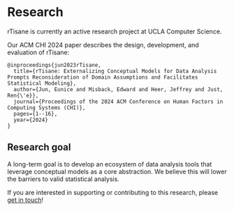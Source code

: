 # Research
rTisane is currently an active research project at UCLA Computer Science. 

Our ACM CHI 2024 paper describes the design, development, and evaluation of rTisane: 
```
@inproceedings{jun2023rTisane,
  title={rTisane: Externalizing Conceptual Models for Data Analysis Prompts Reconsideration of Domain Assumptions and Facilitates Statistical Modeling},
  author={Jun, Eunice and Misback, Edward and Heer, Jeffrey and Just, Ren{\'e}},
  journal={Proceedings of the 2024 ACM Conference on Human Factors in Computing Systems (CHI)},
  pages={1--16},
  year={2024}
}

```

## Research goal
A long-term goal is to develop an ecosystem of data analysis tools that leverage conceptual models as a core abstraction. We believe this will lower the barriers to valid statistical analysis.

If you are interested in supporting or contributing to this research, please [get in touch](mailto:emjun@cs.ucla.edu)!
